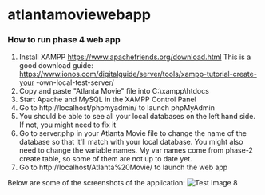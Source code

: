 # atlantamoviewebapp

### How to run phase 4 web app
1) Install XAMPP https://www.apachefriends.org/download.html
This is a good download guide:
https://www.ionos.com/digitalguide/server/tools/xampp-tutorial-create-your
-own-local-test-server/
2) Copy and paste "Atlanta Movie" file into C:\xampp\htdocs
3) Start Apache and MySQL in the XAMPP Control Panel
4) Go to http://localhost/phpmyadmin/ to launch phpMyAdmin
5) You should be able to see all your local databases on the left hand
side. If not, you might need to fix it
6) Go to server.php in your Atlanta Movie file to change the name of the
database
so that it'll match with your local database. You might also need to
change the
variable names. My var names come from phase-2 create table, so some of
them are
not up to date yet.
7) Go to http://localhost/Atlanta%20Movie/ to launch the web app

Below are some of the screenshots of the application:
![Test Image 8](https://raw.githubusercontent.com/tograh/testrepository/master/3DTest.png)
